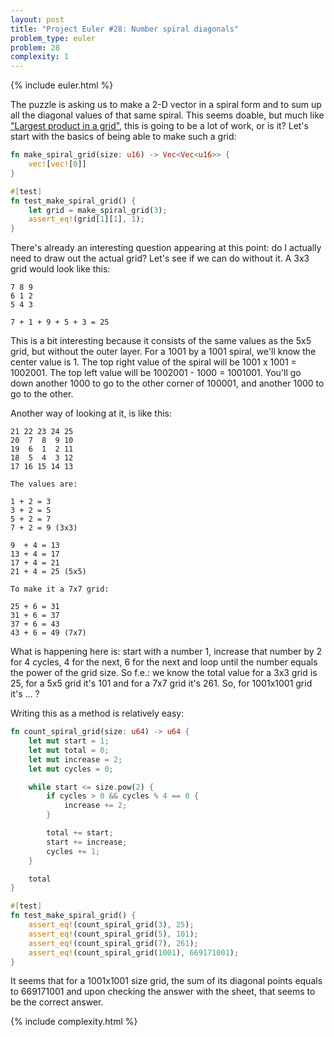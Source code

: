 ```yaml
---
layout: post
title: "Project Euler #28: Number spiral diagonals"
problem_type: euler
problem: 28
complexity: 1
---
```


{% include euler.html %}

The puzzle is asking us to make a 2-D vector in a spiral form and to sum up all the diagonal values of that same spiral. This seems doable, but much like ["Largest product in a grid"](/2021/10/24/project-euler-11-largest-product-in-a-grid.html), this is going to be a lot of work, or is it? Let's start with the basics of being able to make such a grid:

```rust
fn make_spiral_grid(size: u16) -> Vec<Vec<u16>> {
    vec![vec![0]]
}

#[test]
fn test_make_spiral_grid() {
    let grid = make_spiral_grid(3);
    assert_eq!(grid[1][1], 1);
}
```

There's already an interesting question appearing at this point: do I actually need to draw out the actual grid? Let's see if we can do without it. A 3x3 grid would look like this:

```
7 8 9
6 1 2
5 4 3

7 + 1 + 9 + 5 + 3 = 25
```

This is a bit interesting because it consists of the same values as the 5x5 grid, but without the outer layer. For a 1001 by a 1001 spiral, we'll know the center value is 1. The top right value of the spiral will be 1001 x 1001 = 1002001. The top left value will be 1002001 - 1000 = 1001001. You'll go down another 1000 to go to the other corner of 100001, and another 1000 to go to the other.

Another way of looking at it, is like this:

```
21 22 23 24 25
20  7  8  9 10
19  6  1  2 11
18  5  4  3 12
17 16 15 14 13

The values are:

1 + 2 = 3
3 + 2 = 5
5 + 2 = 7
7 + 2 = 9 (3x3)

9  + 4 = 13
13 + 4 = 17
17 + 4 = 21
21 + 4 = 25 (5x5)

To make it a 7x7 grid:

25 + 6 = 31
31 + 6 = 37
37 + 6 = 43
43 + 6 = 49 (7x7)
```

What is happening here is: start with a number 1, increase that number by 2 for 4 cycles, 4 for the next, 6 for the next and loop until the number equals the power of the grid size. So f.e.: we know the total value for a 3x3 grid is 25, for a 5x5 grid it's 101 and for a 7x7 grid it's 261. So, for 1001x1001 grid it's ... ?

Writing this as a method is relatively easy:

```rust
fn count_spiral_grid(size: u64) -> u64 {
    let mut start = 1;
    let mut total = 0;
    let mut increase = 2;
    let mut cycles = 0;

    while start <= size.pow(2) {
        if cycles > 0 && cycles % 4 == 0 {
            increase += 2;
        }

        total += start;
        start += increase;
        cycles += 1;
    }

    total
}

#[test]
fn test_make_spiral_grid() {
    assert_eq!(count_spiral_grid(3), 25);
    assert_eq!(count_spiral_grid(5), 101);
    assert_eq!(count_spiral_grid(7), 261);
    assert_eq!(count_spiral_grid(1001), 669171001);
}
```

It seems that for a 1001x1001 size grid, the sum of its diagonal points equals to 669171001 and upon checking the answer with the sheet, that seems to be the correct answer.

{% include complexity.html %}
